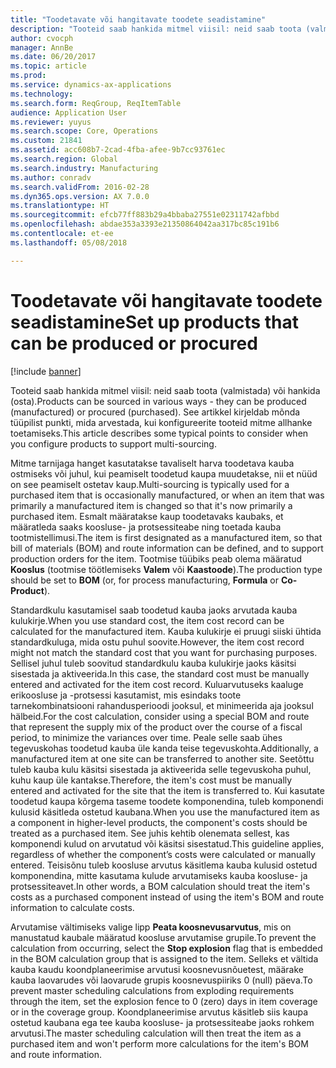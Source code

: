 ```yaml
---
title: "Toodetavate või hangitavate toodete seadistamine"
description: "Tooteid saab hankida mitmel viisil: neid saab toota (valmistada) või hankida (osta). See artikkel kirjeldab mõnda tüüpilist punkti, mida arvestada, kui konfigureerite tooteid mitme allhanke toetamiseks."
author: cvocph
manager: AnnBe
ms.date: 06/20/2017
ms.topic: article
ms.prod: 
ms.service: dynamics-ax-applications
ms.technology: 
ms.search.form: ReqGroup, ReqItemTable
audience: Application User
ms.reviewer: yuyus
ms.search.scope: Core, Operations
ms.custom: 21841
ms.assetid: acc608b7-2cad-4fba-afee-9b7cc93761ec
ms.search.region: Global
ms.search.industry: Manufacturing
ms.author: conradv
ms.search.validFrom: 2016-02-28
ms.dyn365.ops.version: AX 7.0.0
ms.translationtype: HT
ms.sourcegitcommit: efcb77ff883b29a4bbaba27551e02311742afbbd
ms.openlocfilehash: abdae353a3393e21350864042aa317bc85c191b6
ms.contentlocale: et-ee
ms.lasthandoff: 05/08/2018

---
```


# <a name="set-up-products-that-can-be-produced-or-procured"></a><span data-ttu-id="9fa23-104">Toodetavate või hangitavate toodete seadistamine</span><span class="sxs-lookup"><span data-stu-id="9fa23-104">Set up products that can be produced or procured</span></span>

[!include [banner](../includes/banner.md)]

<span data-ttu-id="9fa23-105">Tooteid saab hankida mitmel viisil: neid saab toota (valmistada) või hankida (osta).</span><span class="sxs-lookup"><span data-stu-id="9fa23-105">Products can be sourced in various ways -  they can be produced (manufactured) or procured (purchased).</span></span> <span data-ttu-id="9fa23-106">See artikkel kirjeldab mõnda tüüpilist punkti, mida arvestada, kui konfigureerite tooteid mitme allhanke toetamiseks.</span><span class="sxs-lookup"><span data-stu-id="9fa23-106">This article describes some typical points to consider when you configure products to support multi-sourcing.</span></span> 

<span data-ttu-id="9fa23-107">Mitme tarnijaga hanget kasutatakse tavaliselt harva toodetava kauba ostmiseks või juhul, kui peamiselt toodetud kaupa muudetakse, nii et nüüd on see peamiselt ostetav kaup.</span><span class="sxs-lookup"><span data-stu-id="9fa23-107">Multi-sourcing is typically used for a purchased item that is occasionally manufactured, or when an item that was primarily a manufactured item is changed so that it's now primarily a purchased item.</span></span> <span data-ttu-id="9fa23-108">Esmalt määratakse kaup toodetavaks kaubaks, et määratleda saaks koosluse- ja protsessiteabe ning toetada kauba tootmistellimusi.</span><span class="sxs-lookup"><span data-stu-id="9fa23-108">The item is first designated as a manufactured item, so that bill of materials (BOM) and route information can be defined, and to support production orders for the item.</span></span> <span data-ttu-id="9fa23-109">Tootmise tüübiks peab olema määratud **Kooslus** (tootmise töötlemiseks **Valem** või **Kaastoode**).</span><span class="sxs-lookup"><span data-stu-id="9fa23-109">The production type should be set to **BOM** (or, for process manufacturing, **Formula** or **Co-Product**).</span></span>

<span data-ttu-id="9fa23-110">Standardkulu kasutamisel saab toodetud kauba jaoks arvutada kauba kulukirje.</span><span class="sxs-lookup"><span data-stu-id="9fa23-110">When you use standard cost, the item cost record can be calculated for the manufactured item.</span></span> <span data-ttu-id="9fa23-111">Kauba kulukirje ei pruugi siiski ühtida standardkuluga, mida ostu puhul soovite.</span><span class="sxs-lookup"><span data-stu-id="9fa23-111">However, the item cost record might not match the standard cost that you want for purchasing purposes.</span></span> <span data-ttu-id="9fa23-112">Sellisel juhul tuleb soovitud standardkulu kauba kulukirje jaoks käsitsi sisestada ja aktiveerida.</span><span class="sxs-lookup"><span data-stu-id="9fa23-112">In this case, the standard cost must be manually entered and activated for the item cost record.</span></span> <span data-ttu-id="9fa23-113">Kuluarvutuseks kaaluge erikoosluse ja -protsessi kasutamist, mis esindaks toote tarnekombinatsiooni rahandusperioodi jooksul, et minimeerida aja jooksul hälbeid.</span><span class="sxs-lookup"><span data-stu-id="9fa23-113">For the cost calculation, consider using a special BOM and route that represent the supply mix of the product over the course of a fiscal period, to minimize the variances over time.</span></span> <span data-ttu-id="9fa23-114">Peale selle saab ühes tegevuskohas toodetud kauba üle kanda teise tegevuskohta.</span><span class="sxs-lookup"><span data-stu-id="9fa23-114">Additionally, a manufactured item at one site can be transferred to another site.</span></span> <span data-ttu-id="9fa23-115">Seetõttu tuleb kauba kulu käsitsi sisestada ja aktiveerida selle tegevuskoha puhul, kuhu kaup üle kantakse.</span><span class="sxs-lookup"><span data-stu-id="9fa23-115">Therefore, the item's cost must be manually entered and activated for the site that the item is transferred to.</span></span> <span data-ttu-id="9fa23-116">Kui kasutate toodetud kaupa kõrgema taseme toodete komponendina, tuleb komponendi kulusid käsitleda ostetud kaubana.</span><span class="sxs-lookup"><span data-stu-id="9fa23-116">When you use the manufactured item as a component in higher-level products, the component's costs should be treated as a purchased item.</span></span> <span data-ttu-id="9fa23-117">See juhis kehtib olenemata sellest, kas komponendi kulud on arvutatud või käsitsi sisestatud.</span><span class="sxs-lookup"><span data-stu-id="9fa23-117">This guideline applies, regardless of whether the component’s costs were calculated or manually entered.</span></span> <span data-ttu-id="9fa23-118">Teisisõnu tuleb koosluse arvutus käsitlema kauba kulusid ostetud komponendina, mitte kasutama kulude arvutamiseks kauba koosluse- ja protsessiteavet.</span><span class="sxs-lookup"><span data-stu-id="9fa23-118">In other words, a BOM calculation should treat the item's costs as a purchased component instead of using the item's BOM and route information to calculate costs.</span></span> 

<span data-ttu-id="9fa23-119">Arvutamise vältimiseks valige lipp **Peata koosnevusarvutus**, mis on manustatud kaubale määratud koosluse arvutamise grupile.</span><span class="sxs-lookup"><span data-stu-id="9fa23-119">To prevent the calculation from occurring, select the **Stop explosion** flag that is embedded in the BOM calculation group that is assigned to the item.</span></span> <span data-ttu-id="9fa23-120">Selleks et vältida kauba kaudu koondplaneerimise arvutusi koosnevusnõuetest, määrake kauba laovarudes või laovarude grupis koosnevuspiiriks 0 (null) päeva.</span><span class="sxs-lookup"><span data-stu-id="9fa23-120">To prevent master scheduling calculations from exploding requirements through the item, set the explosion fence to 0 (zero) days in item coverage or in the coverage group.</span></span> <span data-ttu-id="9fa23-121">Koondplaneerimise arvutus käsitleb siis kaupa ostetud kaubana ega tee kauba koosluse- ja protsessiteabe jaoks rohkem arvutusi.</span><span class="sxs-lookup"><span data-stu-id="9fa23-121">The master scheduling calculation will then treat the item as a purchased item and won't perform more calculations for the item's BOM and route information.</span></span>






